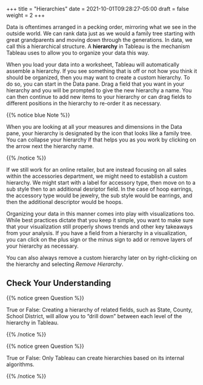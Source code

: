 +++
title = "Hierarchies"
date = 2021-10-01T09:28:27-05:00
draft = false
weight = 2
+++

Data is oftentimes arranged in a pecking order, mirroring what we see in the outside world. We can rank data just as we would a family tree starting with great grandparents and moving down through the generations. In data, we call this a hierarchical structure. A **hierarchy** in Tableau is the mechanism Tableau uses to allow you to organize your data this way.

When you load your data into a worksheet, Tableau will automatically assemble a hierarchy. If you see something that is off or not how you think it should be organized, then you may want to create a custom hierarchy. To do so, you can start in the Data pane. Drag a field that you want in your hierarchy and you will be prompted to give the new hierarchy a name. You can then continue to add new items to your hierarchy or can drag fields to different positions in the hierarchy to re-order it as necessary.

{{% notice blue Note %}}

When you are looking at all your measures and dimensions in the Data pane, your hierarchy is designated by the icon that looks like a family tree. You can collapse your hierarchy if that helps you as you work by clicking on the arrow next the hierarchy name.

{{% /notice %}}

If we still work for an online retailer, but are instead focusing on all sales within the accessories department, we might need to establish a custom hierarchy. We might start with a label for accessory type, then move on to a sub style then to an additional desriptor field. In the case of hoop earrings, the accessory type would be jewelry, the sub style would be earrings, and then the additional descriptor would be hoops.

Organizing your data in this manner comes into play with visualizations too. While best practices dictate that you keep it simple, you want to make sure that your visualization still properly shows trends and other key takeaways from your analysis. If you have a field from a hierarchy in a visualization, you can click on the plus sign or the minus sign to add or remove layers of your hierarchy as necessary.

You can also always remove a custom hierarchy later on by right-clicking on the hierarchy and selecting *Remove Hierarchy*.

## Check Your Understanding

{{% notice green Question %}}

True or False: Creating a hierarchy of related fields, such as State, County, School District, will allow you to “drill down” between each level of the hierarchy in Tableau.

{{% /notice %}}

<!-- True -->

{{% notice green Question %}}

True or False: Only Tableau can create hierarchies based on its internal algorithms.

{{% /notice %}}

<!-- False -->